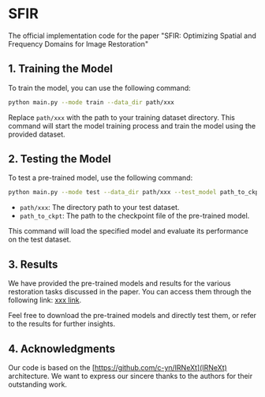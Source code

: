 # SFIR
The official implementation code for the paper "SFIR: Optimizing Spatial and Frequency Domains for Image Restoration"

## 1. Training the Model

To train the model, you can use the following command:

```bash
python main.py --mode train --data_dir path/xxx
```

Replace `path/xxx` with the path to your training dataset directory. This command will start the model training process and train the model using the provided dataset.

## 2. Testing the Model

To test a pre-trained model, use the following command:

```bash
python main.py --mode test --data_dir path/xxx --test_model path_to_ckpt
```

- `path/xxx`: The directory path to your test dataset.
- `path_to_ckpt`: The path to the checkpoint file of the pre-trained model.

This command will load the specified model and evaluate its performance on the test dataset.

## 3. Results

We have provided the pre-trained models and results for the various restoration tasks discussed in the paper. You can access them through the following link: [xxx link](#).

Feel free to download the pre-trained models and directly test them, or refer to the results for further insights.

## 4. Acknowledgments

Our code is based on the [https://github.com/c-yn/IRNeXt](IRNeXt) architecture. We want to express our sincere thanks to the authors for their outstanding work.
